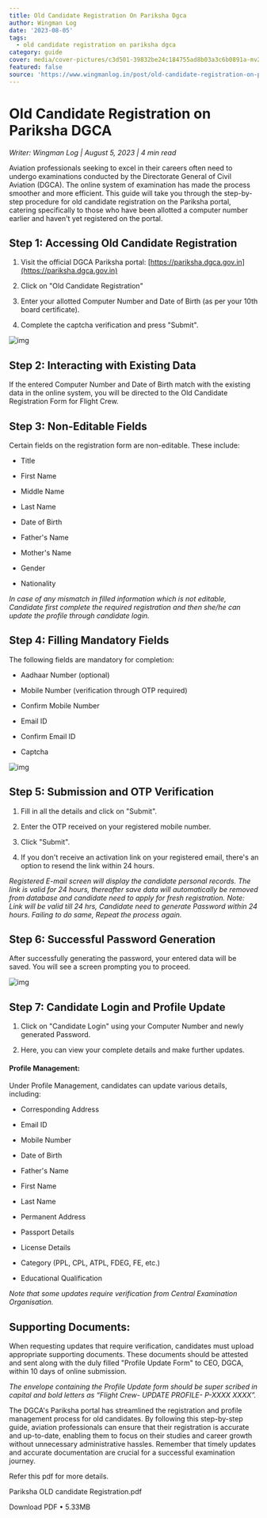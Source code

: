 ```yaml
---
title: Old Candidate Registration On Pariksha Dgca
author: Wingman Log
date: '2023-08-05'
tags:
  - old candidate registration on pariksha dgca
category: guide
cover: media/cover-pictures/c3d501-39832be24c184755ad8b03a3c6b0891a-mv2-556cccd1.png
featured: false
source: 'https://www.wingmanlog.in/post/old-candidate-registration-on-pariksha-dgca'
---
```


# Old Candidate Registration on Pariksha DGCA

*Writer: Wingman Log | August 5, 2023 | 4 min read*

Aviation professionals seeking to excel in their careers often need to undergo examinations conducted by the Directorate General of Civil Aviation (DGCA). The online system of examination has made the process smoother and more efficient. This guide will take you through the step-by-step procedure for old candidate registration on the Pariksha portal, catering specifically to those who have been allotted a computer number earlier and haven't yet registered on the portal.

## Step 1: Accessing Old Candidate Registration

1.  Visit the official DGCA Pariksha portal: [https://pariksha.dgca.gov.in](https://pariksha.dgca.gov.in)
    
2.  Click on "Old Candidate Registration"
    
3.  Enter your allotted Computer Number and Date of Birth (as per your 10th board certificate).
    
4.  Complete the captcha verification and press "Submit".

![img](media/blog-media/c3d501-a801a0a18a9b4e178c939cf593666be0-mv2-c9e62664.png)

## Step 2: Interacting with Existing Data

If the entered Computer Number and Date of Birth match with the existing data in the online system, you will be directed to the Old Candidate Registration Form for Flight Crew.

## Step 3: Non-Editable Fields

Certain fields on the registration form are non-editable. These include:

*   Title
    
*   First Name
    
*   Middle Name
    
*   Last Name
    
*   Date of Birth
    
*   Father's Name
    
*   Mother's Name
    
*   Gender
    
*   Nationality

*In case of any mismatch in filled information which is not editable, Candidate first complete the required registration and then she/he can update the profile through candidate login.*

## Step 4: Filling Mandatory Fields

The following fields are mandatory for completion:

*   Aadhaar Number (optional)
    
*   Mobile Number (verification through OTP required)
    
*   Confirm Mobile Number
    
*   Email ID
    
*   Confirm Email ID
    
*   Captcha

![img](media/blog-media/c3d501-de445030c04e4ad5b3100422aff4e0d4-mv2-7ea5d6bd.png)

## Step 5: Submission and OTP Verification

1.  Fill in all the details and click on "Submit".
    
2.  Enter the OTP received on your registered mobile number.
    
3.  Click "Submit".
    
4.  If you don't receive an activation link on your registered email, there's an option to resend the link within 24 hours.

*Registered E-mail screen will display the candidate personal records. The link is valid for 24 hours, thereafter save data will automatically be removed from database and candidate need to apply for fresh registration. Note: Link will be valid till 24 hrs, Candidate need to generate Password within 24 hours. Failing to do same, Repeat the process again.*

## Step 6: Successful Password Generation

After successfully generating the password, your entered data will be saved. You will see a screen prompting you to proceed.

![img](media/blog-media/c3d501-0f4e0c7905bb4fc3a4d25909f97fb73d-mv2-6555c5cd.png)

## Step 7: Candidate Login and Profile Update

1.  Click on "Candidate Login" using your Computer Number and newly generated Password.
    
2.  Here, you can view your complete details and make further updates.

#### Profile Management:

Under Profile Management, candidates can update various details, including:

*   Corresponding Address
    
*   Email ID
    
*   Mobile Number
    
*   Date of Birth
    
*   Father's Name
    
*   First Name
    
*   Last Name
    
*   Permanent Address
    
*   Passport Details
    
*   License Details
    
*   Category (PPL, CPL, ATPL, FDEG, FE, etc.)
    
*   Educational Qualification

*Note that some updates require verification from Central Examination Organisation.*

## Supporting Documents:

When requesting updates that require verification, candidates must upload appropriate supporting documents. These documents should be attested and sent along with the duly filled "Profile Update Form" to CEO, DGCA, within 10 days of online submission.

*The envelope containing the Profile Update form should be super scribed in capital and bold letters as “Flight Crew- UPDATE PROFILE- P-XXXX XXXX”.*

The DGCA's Pariksha portal has streamlined the registration and profile management process for old candidates. By following this step-by-step guide, aviation professionals can ensure that their registration is accurate and up-to-date, enabling them to focus on their studies and career growth without unnecessary administrative hassles. Remember that timely updates and accurate documentation are crucial for a successful examination journey.

Refer this pdf for more details.

Pariksha OLD candidate Registration.pdf

Download PDF • 5.33MB
